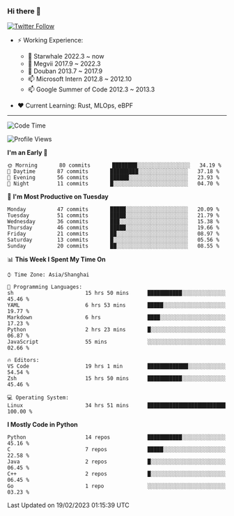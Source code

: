 ### Hi there 👋

[![Twitter Follow](https://img.shields.io/twitter/follow/tianweidut?style=social)](https://twitter.com/tianweidut)

- ⚡ Working Experience:
  - 🔭 Starwhale 2022.3 ~ now
  - 🌱 Megvii 2017.9 ~ 2022.3
  - 🌱 Douban 2013.7 ~ 2017.9
  - 📫 Microsoft Intern 2012.8 ~ 2012.10
  - 📫 Google Summer of Code 2012.3 ~ 2013.3

- ❤️ Current Learning: Rust, MLOps, eBPF

---
<!--START_SECTION:waka-->
![Code Time](http://img.shields.io/badge/Code%20Time-3%2C688%20hrs%2029%20mins-blue)

![Profile Views](http://img.shields.io/badge/Profile%20Views-0-blue)

**I'm an Early 🐤** 

```text
🌞 Morning       80 commits       ████████░░░░░░░░░░░░░░░░░   34.19 % 
🌆 Daytime       87 commits       █████████░░░░░░░░░░░░░░░░   37.18 % 
🌃 Evening       56 commits       ██████░░░░░░░░░░░░░░░░░░░   23.93 % 
🌙 Night         11 commits       █░░░░░░░░░░░░░░░░░░░░░░░░   04.70 % 

```
📅 **I'm Most Productive on Tuesday** 

```text
Monday          47 commits       █████░░░░░░░░░░░░░░░░░░░░   20.09 % 
Tuesday         51 commits       █████░░░░░░░░░░░░░░░░░░░░   21.79 % 
Wednesday       36 commits       ███░░░░░░░░░░░░░░░░░░░░░░   15.38 % 
Thursday        46 commits       █████░░░░░░░░░░░░░░░░░░░░   19.66 % 
Friday          21 commits       ██░░░░░░░░░░░░░░░░░░░░░░░   08.97 % 
Saturday        13 commits       █░░░░░░░░░░░░░░░░░░░░░░░░   05.56 % 
Sunday          20 commits       ██░░░░░░░░░░░░░░░░░░░░░░░   08.55 % 

```


📊 **This Week I Spent My Time On** 

```text
⌚︎ Time Zone: Asia/Shanghai

💬 Programming Languages: 
sh                       15 hrs 50 mins      ███████████░░░░░░░░░░░░░░   45.46 % 
YAML                     6 hrs 53 mins       █████░░░░░░░░░░░░░░░░░░░░   19.77 % 
Markdown                 6 hrs               ████░░░░░░░░░░░░░░░░░░░░░   17.23 % 
Python                   2 hrs 23 mins       █░░░░░░░░░░░░░░░░░░░░░░░░   06.87 % 
JavaScript               55 mins             ░░░░░░░░░░░░░░░░░░░░░░░░░   02.66 % 

🔥 Editors: 
VS Code                  19 hrs 1 min        █████████████░░░░░░░░░░░░   54.54 % 
Zsh                      15 hrs 50 mins      ███████████░░░░░░░░░░░░░░   45.46 % 

💻 Operating System: 
Linux                    34 hrs 51 mins      █████████████████████████   100.00 % 

```

**I Mostly Code in Python** 

```text
Python                   14 repos            ███████████░░░░░░░░░░░░░░   45.16 % 
C                        7 repos             █████░░░░░░░░░░░░░░░░░░░░   22.58 % 
Java                     2 repos             █░░░░░░░░░░░░░░░░░░░░░░░░   06.45 % 
C++                      2 repos             █░░░░░░░░░░░░░░░░░░░░░░░░   06.45 % 
Go                       1 repo              ░░░░░░░░░░░░░░░░░░░░░░░░░   03.23 % 

```



 Last Updated on 19/02/2023 01:15:39 UTC
<!--END_SECTION:waka-->